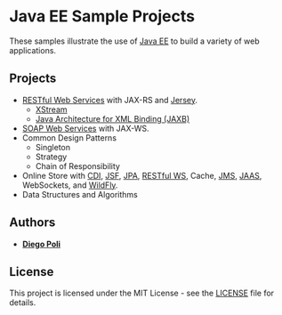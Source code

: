 # Java EE Sample Projects
These samples illustrate the use of [Java EE](http://www.oracle.com/technetwork/java/javaee/overview/index.html) to build a variety of web applications.

## Projects
* [RESTful Web Services](http://docs.oracle.com/javaee/6/tutorial/doc/gijqy.html) with JAX-RS and [Jersey](https://jersey.github.io/).
  - [XStream](http://x-stream.github.io/)
  - [Java Architecture for XML Binding (JAXB)](http://www.oracle.com/technetwork/articles/javase/index-140168.html)
* [SOAP Web Services](http://docs.oracle.com/javaee/6/tutorial/doc/bnayl.html) with JAX-WS.
* Common Design Patterns
  - Singleton
  - Strategy
  - Chain of Responsibility
* Online Store with [CDI](http://docs.oracle.com/javaee/6/tutorial/doc/giwhl.html), [JSF](http://docs.oracle.com/javaee/6/tutorial/doc/bnaph.html), [JPA](http://docs.oracle.com/javaee/6/tutorial/doc/bnbpz.html), [RESTful WS](http://docs.oracle.com/javaee/6/tutorial/doc/gijqy.html), Cache, [JMS](http://docs.oracle.com/javaee/6/tutorial/doc/bncdr.html), [JAAS](https://docs.oracle.com/javase/8/docs/technotes/guides/security/jaas/JAASRefGuide.html), WebSockets, and [WildFly](http://wildfly.org/).
* Data Structures and Algorithms

## Authors
* [**Diego Poli**](https://www.linkedin.com/in/diegopoli)

## License
This project is licensed under the MIT License - see the [LICENSE](LICENSE) file for details.